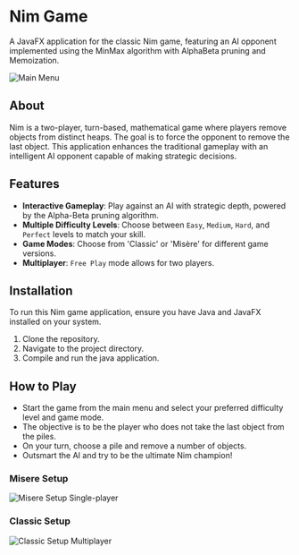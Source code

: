 # Nim Game

A JavaFX application for the classic Nim game, featuring an AI opponent implemented using the
MinMax algorithm with AlphaBeta pruning and Memoization.

![Main Menu](https://github.com/izzat5233/Nim-Game/assets/92182269/0d95695c-3361-411f-8804-4ad9620242be)

## About

Nim is a two-player, turn-based, mathematical game where players remove objects from distinct heaps. The goal is to
force the opponent to remove the last object. This application enhances the traditional gameplay with an intelligent AI
opponent capable of making strategic decisions.

## Features

- **Interactive Gameplay**: Play against an AI with strategic depth, powered by the Alpha-Beta pruning algorithm.
- **Multiple Difficulty Levels**: Choose between `Easy`, `Medium`, `Hard`, and `Perfect` levels to match your skill.
- **Game Modes**: Choose from 'Classic' or 'Misère' for different game versions.
- **Multiplayer**: `Free Play` mode allows for two players.

## Installation

To run this Nim game application, ensure you have Java and JavaFX installed on your system.

1. Clone the repository.
2. Navigate to the project directory.
3. Compile and run the java application.

## How to Play

- Start the game from the main menu and select your preferred difficulty level and game mode.
- The objective is to be the player who does not take the last object from the piles.
- On your turn, choose a pile and remove a number of objects.
- Outsmart the AI and try to be the ultimate Nim champion!

### Misere Setup

![Misere Setup Single-player](https://github.com/izzat5233/Nim-Game/assets/92182269/73c31bd7-31b4-4702-9cb3-4f151f160ba2)

### Classic Setup

![Classic Setup Multiplayer](https://github.com/izzat5233/Nim-Game/assets/92182269/d845e417-010f-4cb0-b83b-88ef2bf69a44)
